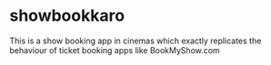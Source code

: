 # showbookkaro
This is a show booking  app in cinemas which exactly replicates the behaviour of ticket booking apps like BookMyShow.com
